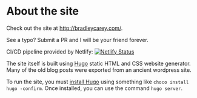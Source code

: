 # About the site

Check out the site at <http://bradleycarey.com/>.

See a typo? Submit a PR and I will be your friend forever.

CI/CD pipeline provided by Netlify: [![Netlify Status](https://api.netlify.com/api/v1/badges/bde75bf8-d2a2-4f5a-8bfe-4e3513b5cea8/deploy-status)](https://app.netlify.com/sites/bradleycarey/deploys)

The site itself is built using [Hugo](https://gohugo.io/) static HTML and CSS website generator. Many of the old blog posts were exported from an ancient wordpress site.

To run the site, you must [install Hugo](https://gohugo.io/getting-started/installing#chocolatey-windows) using something like `choco install hugo -confirm`. Once installed, you can use the command `hugo server`.
